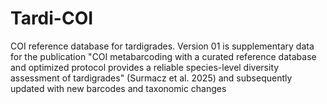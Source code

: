 # Tardi-COI
COI reference database for tardigrades. Version 01 is supplementary data for the publication "COI metabarcoding with a curated reference database and optimized protocol provides a reliable species-level diversity assessment of tardigrades" (Surmacz et al. 2025) and subsequently updated with new barcodes and taxonomic changes 
